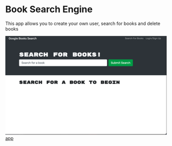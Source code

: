 # Book Search Engine

This app allows you to create your own user, search for books and delete books

![image](Assets/books.png)
[app](https://bookie-engine.herokuapp.com/)
